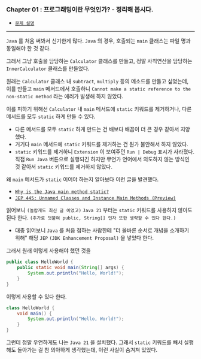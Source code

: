 
### Chapter 01 : 프로그래밍이란 무엇인가? - 정리해 봅시다.

- [`문제 설명`](./README.md)

---

`Java` 를 처음 써봐서 신기한게 많다. `Java` 의 경우, 호출되는 `main` 클래스는 파일 명과 동일해야 한 것 같다.

그래서 그냥 호출을 담당하는 `Calculator` 클래스를 만들고, 정말 사칙연산을 담당하는 `InnerCalculator` 클래스를 만들었다.

원래는 `Calculator` 클래스 내 `subtract`, `multiply` 등의 메소드를 만들고 싶었는데, 이를 만들고 `main` 메서드에서 호출하니 `Cannot make a static reference to the non-static method` 라는 에러가 발생해 하지 않았다.

이를 피하기 위해선 `Calculator` 내 `main` 메서드에 `static` 키워드를 제거하거나, 다른 메서드를 모두 `static` 하게 만들 수 있다.
- 다른 메서드를 모두 `static` 하게 만드는 건 배보다 배꼽이 더 큰 경우 같아서 지양했다.
- 거기다 `main` 메서드에 `static` 키워드를 제거하는 건 뭔가 불안해서 하지 않았다.
- `static` 키워드를 제거하니 `Extension` 이 보여주던 `Run | Debug` 표시가 사라졌다. 직접 `Run Java` 버튼으로 실행되긴 하지만 무언가 언어에서 의도하지 않는 방식인 것 같아서 `static` 키워드를 제거하지 않았다.

왜 `main` 메서드가 `static` 이어야 하는지 알아보다 이런 글을 발견했다.
- [`Why is the Java main method static?`](https://stackoverflow.com/questions/146576/why-is-the-java-main-method-static?page=1&tab=scoredesc#tab-top)
- [`JEP 445: Unnamed Classes and Instance Main Methods (Preview)`](https://openjdk.org/jeps/445)

읽어보니 `(놀랍게도 최신 글 이었고)` `Java 21` 부터는 `static` 키워드를 사용하지 않아도 된다 한다. `(추가로 덧붙여 public, String[] 인자 또한 생략할 수 있다 한다.)`
- 대충 읽어보니 `Java` 를 처음 접하는 사람한테 "더 올바른 순서로 개념을 소개하기 위해" 해당 `JEP` `(JDK Enhancement Proposal)` 을 넣었다 한다.

그래서 원래 이렇게 사용해야 했던 것을

```java
public class HelloWorld {
    public static void main(String[] args) {
        System.out.println("Hello, World!");
    }
}
```
이렇게 사용할 수 있다 한다.

```java
class HelloWorld { 
    void main() { 
        System.out.println("Hello, World!");
    }
}
```

그런데 정말 우연하게도 나는 `Java 21` 을 설치했다. 그래서 `static` 키워드를 빼서 실행해도 돌아가는 걸 참 의아하게 생각했는데, 이런 사실이 숨겨져 있었다.
